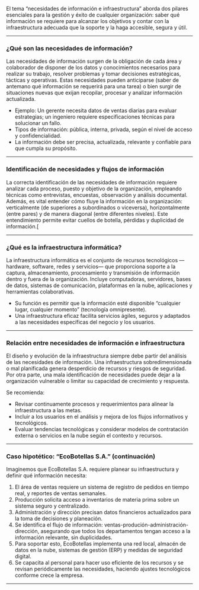 El tema “necesidades de información e infraestructura” aborda dos pilares esenciales para la gestión y éxito de cualquier organización: saber qué información se requiere para alcanzar los objetivos y contar con la infraestructura adecuada que la soporte y la haga accesible, segura y útil.

***

### ¿Qué son las necesidades de información?

Las necesidades de información surgen de la obligación de cada área y colaborador de disponer de los datos y conocimientos necesarios para realizar su trabajo, resolver problemas y tomar decisiones estratégicas, tácticas y operativas. Estas necesidades pueden anticiparse (saber de antemano qué información se requerirá para una tarea) o bien surgir de situaciones nuevas que exijan recopilar, procesar y analizar información actualizada.

- Ejemplo: Un gerente necesita datos de ventas diarias para evaluar estrategias; un ingeniero requiere especificaciones técnicas para solucionar un fallo.
- Tipos de información: pública, interna, privada, según el nivel de acceso y confidencialidad.
- La información debe ser precisa, actualizada, relevante y confiable para que cumpla su propósito.

***

### Identificación de necesidades y flujos de información

La correcta identificación de las necesidades de información requiere analizar cada proceso, puesto y objetivo de la organización, empleando técnicas como entrevistas, encuestas, observación y análisis documental. Además, es vital entender cómo fluye la información en la organización: verticalmente (de superiores a subordinados o viceversa), horizontalmente (entre pares) y de manera diagonal (entre diferentes niveles). Este entendimiento permite evitar cuellos de botella, pérdidas y duplicidad de información.[

***

### ¿Qué es la infraestructura informática?

La infraestructura informática es el conjunto de recursos tecnológicos —hardware, software, redes y servicios— que proporciona soporte a la captura, almacenamiento, procesamiento y transmisión de información dentro y fuera de la organización. Incluye computadoras, servidores, bases de datos, sistemas de comunicación, plataformas en la nube, aplicaciones y herramientas colaborativas.

- Su función es permitir que la información esté disponible “cualquier lugar, cualquier momento” (tecnología omnipresente).
- Una infraestructura eficaz facilita servicios ágiles, seguros y adaptados a las necesidades específicas del negocio y los usuarios.

***

### Relación entre necesidades de información e infraestructura

El diseño y evolución de la infraestructura siempre debe partir del análisis de las necesidades de información. Una infraestructura sobredimensionada o mal planificada genera desperdicio de recursos y riesgos de seguridad. Por otra parte, una mala identificación de necesidades puede dejar a la organización vulnerable o limitar su capacidad de crecimiento y respuesta.

Se recomienda:
- Revisar continuamente procesos y requerimientos para alinear la infraestructura a las metas.
- Incluir a los usuarios en el análisis y mejora de los flujos informativos y tecnológicos.
- Evaluar tendencias tecnológicas y considerar modelos de contratación externa o servicios en la nube según el contexto y recursos.

***

### Caso hipotético: “EcoBotellas S.A.” (continuación)

Imaginemos que EcoBotellas S.A. requiere planear su infraestructura y definir qué información necesita:

1. El área de ventas requiere un sistema de registro de pedidos en tiempo real, y reportes de ventas semanales.
2. Producción solicita acceso a inventarios de materia prima sobre un sistema seguro y centralizado.
3. Administración y dirección precisan datos financieros actualizados para la toma de decisiones y planeación.
4. Se identifica el flujo de información: ventas-produción-administración-dirección, asegurando que todos los departamentos tengan acceso a la información relevante, sin duplicidades.
5. Para soportar esto, EcoBotellas implementa una red local, almacén de datos en la nube, sistemas de gestión (ERP) y medidas de seguridad digital.
6. Se capacita al personal para hacer uso eficiente de los recursos y se revisan periódicamente las necesidades, haciendo ajustes tecnológicos conforme crece la empresa.

***
